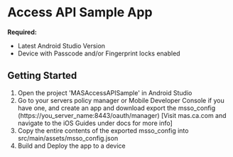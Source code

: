 # Access API Sample App

**Required:**
* Latest Android Studio Version
* Device with Passcode and/or Fingerprint locks enabled

## Getting Started
1. Open the project 'MASAccessAPISample' in Android Studio
2. Go to your servers policy manager or Mobile Developer Console if you have one, and create an app and download export the msso_config (https://you_server_name:8443/oauth/manager) [Visit mas.ca.com and navigate to the iOS Guides under docs for more info]
3. Copy the entire contents of the exported msso_config into src/main/assets/msso_config.json
4. Build and Deploy the app to a device
